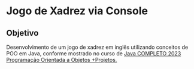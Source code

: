 # Jogo de Xadrez via Console

## Objetivo
Desenvolvimento de um jogo de xadrez em inglês utilizando conceitos de POO em Java, conforme mostrado no curso de [Java COMPLETO 2023 Programação Orientada a Objetos +Projetos.](https://www.udemy.com/course/java-curso-completo/)

